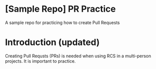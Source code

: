 # [Sample Repo] PR Practice
A sample repo for practicing how to create Pull Requests


# Introduction (updated)
Creating Pull Requsts (PRs) is needed when using RCS in a multi-person projects.
It is important to practice.